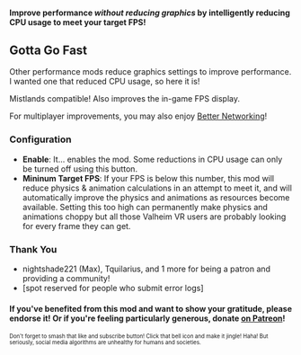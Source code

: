 #### Improve performance _without reducing graphics_ by intelligently reducing CPU usage to meet your target FPS!


## Gotta Go Fast

Other performance mods reduce graphics settings to improve performance. I wanted one that reduced CPU usage, so here it is!

Mistlands compatible! Also improves the in-game FPS display.

For multiplayer improvements, you may also enjoy [Better Networking](https://valheim.thunderstore.io/package/CW_Jesse/BetterNetworking_Valheim/)!


### Configuration

- **Enable**: It... enables the mod. Some reductions in CPU usage can only be turned off using this button.
- **Mininum Target FPS**: If your FPS is below this number, this mod will reduce physics & animation calculations in an attempt to meet it, and will automatically improve the physics and animations as resources become available. Setting this too high can permanently make physics and animations choppy but all those Valheim VR users are probably looking for every frame they can get.  


### Thank You

- nightshade221 (Max), Tquilarius, and 1 more for being a patron and providing a community!
- [spot reserved for people who submit error logs]


#### **If you've benefited from this mod and want to show your gratitude, please endorse it! Or if you're feeling particularly generous, donate [on Patreon](https://www.patreon.com/CW_Jesse)!**

<sup><sup>Don't forget to smash that like and subscribe button! Click that bell icon and make it jingle! Haha! But seriously, social media algorithms are unhealthy for humans and societies.</sup></sup>